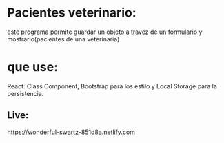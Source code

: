 # Pacientes veterinario:
  este programa permite guardar un objeto a travez de un formulario y mostrarlo(pacientes de una veterinaria)
  
# que use:
  React: Class Component, Bootstrap para los estilo y Local Storage para la persistencia.
  
## Live: 
 https://wonderful-swartz-851d8a.netlify.com

